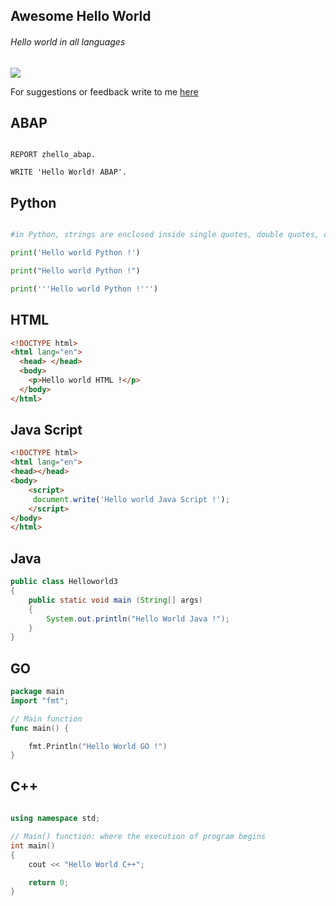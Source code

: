 ## Awesome Hello World
###### Hello world in all languages
![](https://camo.githubusercontent.com/64f8905651212a80869afbecbf0a9c52a5d1e70beab750dea40a994fa9a9f3c6/68747470733a2f2f617765736f6d652e72652f62616467652e737667)

For suggestions or feedback write to me [here](https://github.com/yasinnaal/awesome-hello-world/issues)

## ABAP

```ABAP

REPORT zhello_abap.

WRITE 'Hello World! ABAP'.

```

## Python 

```Python

#in Python, strings are enclosed inside single quotes, double quotes, or triple quotes.

print('Hello world Python !')

print("Hello world Python !")

print('''Hello world Python !''')


```

## HTML

```HTML
<!DOCTYPE html>
<html lang="en">
  <head> </head>
  <body>
    <p>Hello world HTML !</p>
  </body>
</html>
```

## Java Script

```HTML
<!DOCTYPE html>
<html lang="en">
<head></head>
<body>
    <script>    
     document.write('Hello world Java Script !');
    </script>
</body>
</html>
```

## Java

```JAVA
public class Helloworld3 
{
    public static void main (String[] args)
    {
        System.out.println("Hello World Java !");
    }    
}          

```

## GO

```GO
package main
import "fmt";

// Main function
func main() {

	fmt.Println("Hello World GO !")
}

```

## C++
```C++

using namespace std;

// Main() function: where the execution of program begins
int main()
{
	cout << "Hello World C++";

	return 0;
}

```
